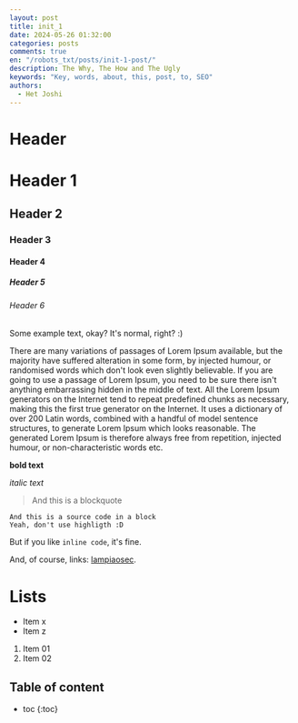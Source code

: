 ```yaml
---
layout: post
title: init_1
date: 2024-05-26 01:32:00
categories: posts
comments: true
en: "/robots_txt/posts/init-1-post/"
description: The Why, The How and The Ugly
keywords: "Key, words, about, this, post, to, SEO"
authors:
  - Het Joshi
---
```


# Header

# Header 1

## Header 2

### Header 3

#### Header 4

##### Header 5

###### Header 6

Some example text, okay? It's normal, right? :)

There are many variations of passages of Lorem Ipsum available, but the majority have suffered alteration in some form, by injected humour, or randomised words which don't look even slightly believable. If you are going to use a passage of Lorem Ipsum, you need to be sure there isn't anything embarrassing hidden in the middle of text. All the Lorem Ipsum generators on the Internet tend to repeat predefined chunks as necessary, making this the first true generator on the Internet. It uses a dictionary of over 200 Latin words, combined with a handful of model sentence structures, to generate Lorem Ipsum which looks reasonable. The generated Lorem Ipsum is therefore always free from repetition, injected humour, or non-characteristic words etc.

**bold text**

*italic text*

> And this is a blockquote

~~~
And this is a source code in a block
Yeah, don't use highligth :D
~~~

But if you like `inline code`, it's fine.

And, of course, links: [lampiaosec].

# Lists

* Item x
* Item z

1. Item 01
2. Item 02

## Table of content

* toc
{:toc}


[lampiaosec]: https://lampiaosec.github.io
